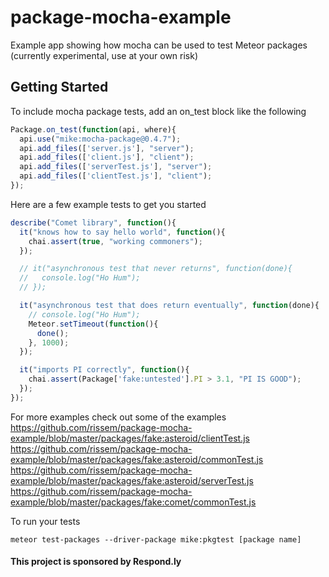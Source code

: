 package-mocha-example
=====================

Example app showing how mocha can be used to test Meteor packages
(currently experimental, use at your own risk)


## Getting Started

To include mocha package tests, add an on_test block like the following

```javascript
Package.on_test(function(api, where){
  api.use("mike:mocha-package@0.4.7");
  api.add_files(['server.js'], "server");
  api.add_files(['client.js'], "client");
  api.add_files(['serverTest.js'], "server");
  api.add_files(['clientTest.js'], "client");
});
```

Here are a few example tests to get you started
```javascript
describe("Comet library", function(){
  it("knows how to say hello world", function(){
    chai.assert(true, "working commoners");
  });

  // it("asynchronous test that never returns", function(done){
  //   console.log("Ho Hum");
  // });

  it("asynchronous test that does return eventually", function(done){
    // console.log("Ho Hum");
    Meteor.setTimeout(function(){
      done();
    }, 1000);
  });

  it("imports PI correctly", function(){
    chai.assert(Package['fake:untested'].PI > 3.1, "PI IS GOOD");
  });
});
```

For more examples check out some of the examples
https://github.com/rissem/package-mocha-example/blob/master/packages/fake:asteroid/clientTest.js
https://github.com/rissem/package-mocha-example/blob/master/packages/fake:asteroid/commonTest.js
https://github.com/rissem/package-mocha-example/blob/master/packages/fake:asteroid/serverTest.js
https://github.com/rissem/package-mocha-example/blob/master/packages/fake:comet/commonTest.js

To run your tests

`meteor test-packages --driver-package mike:pkgtest [package name]`

#### This project is sponsored by Respond.ly
